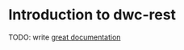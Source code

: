# Introduction to dwc-rest

TODO: write [great documentation](http://jacobian.org/writing/great-documentation/what-to-write/)
